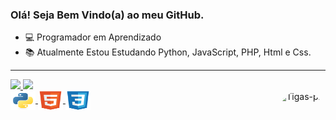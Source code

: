 ### Olá! Seja Bem Vindo(a) ao meu GitHub.

- 💻 Programador em Aprendizado
- 📚 Atualmente Estou Estudando Python, JavaScript, PHP, Html e Css.

<hr>

<div>
  <a href="https://github.com/Tigasexe">
  <img height="180em" src="https://github-readme-stats.vercel.app/api?username=Tigasexe&show_icons=true&theme=react&include_all_commits=true&count_private=true"/>
  <img height="180em" src="https://github-readme-stats.vercel.app/api/top-langs/?username=Tigasexe&layout=compact&langs_count=7&theme=react&count_private=true"/>
</div>

<div>
  <img align="center" alt="Tigas-Python" height="30" width="40" src="https://raw.githubusercontent.com/devicons/devicon/master/icons/python/python-original.svg">
  <img align="center" alt="Tigas-HTML" height="30" width="40" src="https://raw.githubusercontent.com/devicons/devicon/master/icons/html5/html5-original.svg">
  <img align="center" alt="Tigas-CSS" height="30" width="40" src="https://raw.githubusercontent.com/devicons/devicon/master/icons/css3/css3-original.svg">
  <img align="right" alt="Tigas-pic" height="150" style="border-radius:50px;" src="https://cdn.discordapp.com/attachments/1083870423504126064/1097216021791776798/RpWCttYvWt1n2BSyIQbLkjTekqIt5xbwHjtFY6JzEoJwmGSjyP7LGVBNja3sR1KUNXuVrkNIs176-c-k-c0x00ffffff-no-rj.png">
</div>

